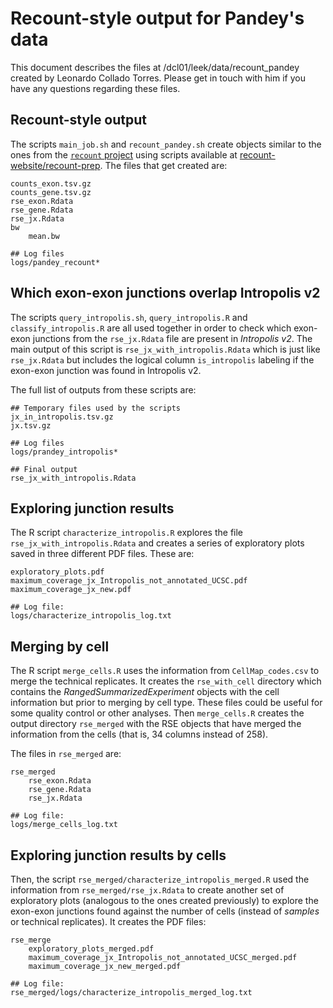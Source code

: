 Recount-style output for Pandey's data
======================================

This document describes the files at /dcl01/leek/data/recount_pandey created by Leonardo Collado Torres. Please get in touch with him if you have any questions regarding these files.

## Recount-style output

The scripts `main_job.sh` and `recount_pandey.sh` create objects similar to the ones from the [`recount` project](https://jhubiostatistics.shinyapps.io/recount/) using scripts available at [recount-website/recount-prep](https://github.com/leekgroup/recount-website/tree/master/recount-prep). The files that get created are:

```
counts_exon.tsv.gz
counts_gene.tsv.gz
rse_exon.Rdata
rse_gene.Rdata
rse_jx.Rdata
bw
    mean.bw
    
## Log files
logs/pandey_recount*
```

## Which exon-exon junctions overlap Intropolis v2

The scripts `query_intropolis.sh`, `query_intropolis.R` and `classify_intropolis.R` are all used together in order to check which exon-exon junctions from the `rse_jx.Rdata` file are present in _Intropolis v2_. The main output of this script is `rse_jx_with_intropolis.Rdata` which is just like `rse_jx.Rdata` but includes the logical column `is_intropolis` labeling if the exon-exon junction was found in Intropolis v2.

The full list of outputs from these scripts are:

```
## Temporary files used by the scripts
jx_in_intropolis.tsv.gz
jx.tsv.gz

## Log files
logs/prandey_intropolis*

## Final output
rse_jx_with_intropolis.Rdata
```

## Exploring junction results

The R script `characterize_intropolis.R` explores the file `rse_jx_with_intropolis.Rdata` and creates a series of exploratory plots saved in three different PDF files. These are:

```
exploratory_plots.pdf
maximum_coverage_jx_Intropolis_not_annotated_UCSC.pdf
maximum_coverage_jx_new.pdf

## Log file:
logs/characterize_intropolis_log.txt
```


## Merging by cell

The R script `merge_cells.R` uses the information from `CellMap_codes.csv` to merge the technical replicates. It creates the `rse_with_cell` directory which contains the _RangedSummarizedExperiment_ objects with the cell information but prior to merging by cell type. These files could be useful for some quality control or other analyses. Then `merge_cells.R` creates the output directory `rse_merged` with the RSE objects that have merged the information from the cells (that is, 34 columns instead of 258).

The files in `rse_merged` are:

```
rse_merged
    rse_exon.Rdata
    rse_gene.Rdata
    rse_jx.Rdata
    
## Log file:
logs/merge_cells_log.txt
```

## Exploring junction results by cells

Then, the script `rse_merged/characterize_intropolis_merged.R` used the information from `rse_merged/rse_jx.Rdata` to create another set of exploratory plots (analogous to the ones created previously) to explore the exon-exon junctions found against the number of cells (instead of _samples_ or technical replicates). It creates the PDF files:

```
rse_merge
    exploratory_plots_merged.pdf
    maximum_coverage_jx_Intropolis_not_annotated_UCSC_merged.pdf
    maximum_coverage_jx_new_merged.pdf

## Log file:
rse_merged/logs/characterize_intropolis_merged_log.txt
```

